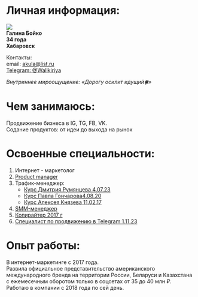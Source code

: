 # Личная информация:  
![](https://cloud.mail.ru/public/b51b/uvAb4HprU)  
 **Галина Бойко  
 34 года  
 Хабаровск**  

 Контакты:  
 email: akula@list.ru  
 [Telegram: @Wallkiriya](https://t.me/Wallkiriya)  

*Внутриннее мироощущение: «Дорогу осилит идущий🍀»*  

# Чем занимаюсь:  
Продвижение бизнеса в IG, TG, FB, VK.  
Содание продуктов: от идеи до выхода на рынок  

# Освоенные специальности:  
1. Интернет - маркетолог  
2. [Product manager](https://drive.google.com/file/d/1UCLoBGlsjwooNTmHlprB85ElNxQYqa2S/view?usp=drive_link)
3. Трафик-менеджер:
    - [Курс Дмитрия Румянцева 4.07.23](https://drive.google.com/file/d/1GuPTO-ZwERWKAqEtqnt9fJ1Nsf4Ygvzt/view?usp=drive_link)
    - [Курс Павла Гончарова4.08.20](https://drive.google.com/file/d/14636DvWqKcBWyv8IpnFeDvseWnSONf-t/view?usp=drive_link)
    - [Курс Алексея Князева 11.02.17](https://drive.google.com/file/d/1EKwORWpbgtZ6LWWgCWwhW21FbKTjmuzm/view?usp=drive_link)
4. [SMM-менеджер](https://drive.google.com/file/d/1Gqn9JvyFfPr3Kryx1OakUwLsHY_-JZNZ/view?usp=drive_link)
5. [Копирайтер 2017 г](https://drive.google.com/file/d/1UdnjoU6xiAoXa-mX88O6kMEJQJPL0isi/view?usp=drive_link)
6. [Специалист по продвижению в Telegram 1.11.23](https://drive.google.com/file/d/1nG5tVbBWWP6M8zTLGnmOeDHkJ9NU7YqZ/view?usp=drive_link)  


# Опыт работы:
В интернет-маркетинге с 2017 года.  
Развила официальное представительство американского международного бренда на территории России, Беларуси и Казахстана с ежемесечным оборотом только в соцсетах от 35 до 40 млн ₽. Работаю в компании с 2018 года по сей день.

